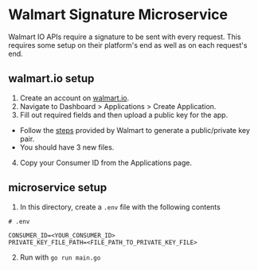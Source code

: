 # Walmart Signature Microservice

Walmart IO APIs require a signature to be sent with every request. This requires some setup on their platform's end as well as on each request's end. 

## walmart.io setup

1. Create an account on [walmart.io](https://walmart.io).
2. Navigate to Dashboard > Applications > Create Application.
3. Fill out required fields and then upload a public key for the app.
- Follow the [steps](https://walmart.io/key-tutorial) provided by Walmart to generate a public/private key pair.
- You should have 3 new files.
4. Copy your Consumer ID from the Applications page.

## microservice setup

1. In this directory, create a `.env` file with the following contents
```
# .env

CONSUMER_ID=<YOUR_CONSUMER_ID>
PRIVATE_KEY_FILE_PATH=<FILE_PATH_TO_PRIVATE_KEY_FILE>
```
2. Run with `go run main.go`

